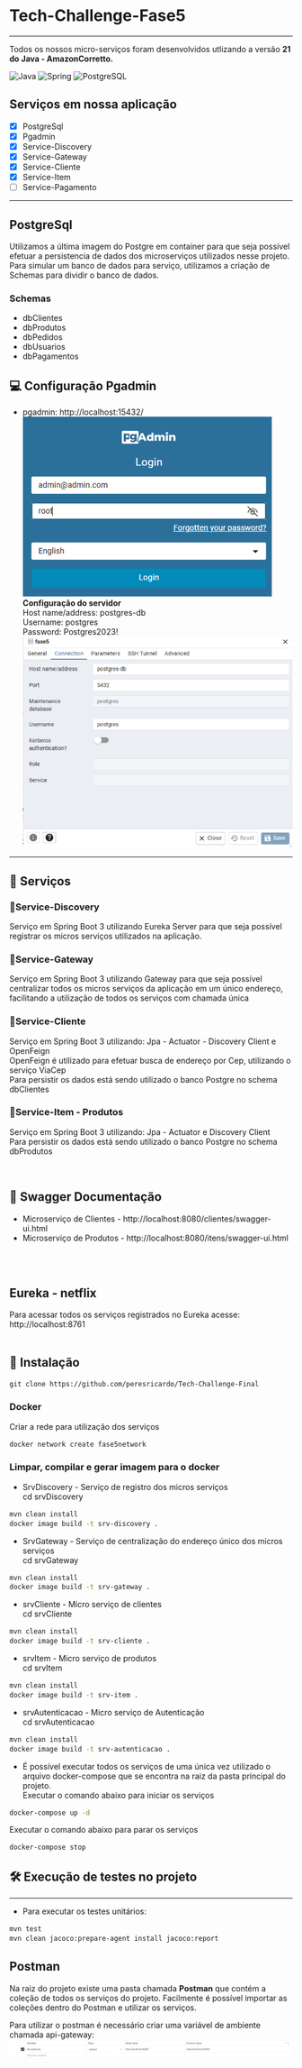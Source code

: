 # Tech-Challenge-Fase5
<hr>
Todos os nossos micro-serviços foram desenvolvidos utlizando a versão <b>21 do Java - AmazonCorretto.</b>

![Java](https://img.shields.io/badge/java-%23ED8B00.svg?style=for-the-badge&logo=openjdk&logoColor=white)
![Spring](https://img.shields.io/badge/spring-%236DB33F.svg?style=for-the-badge&logo=spring&logoColor=white)
![PostgreSQL](https://img.shields.io/badge/PostgreSQL-blue?style=for-the-badge&logo=postgresql&logoColor=white)

## Serviços em nossa aplicação
- [x] PostgreSql
- [x] Pgadmin
- [x] Service-Discovery
- [x] Service-Gateway
- [x] Service-Cliente
- [x] Service-Item
- [ ] Service-Pagamento

<hr>

## PostgreSql
Utilizamos a última imagem do Postgre em container para que seja possível efetuar a persistencia de dados dos microserviços utilizados nesse projeto.<br>
Para simular um banco de dados para serviço, utilizamos a criação de Schemas para dividir o banco de dados.<br>
### Schemas
- dbClientes
- dbProdutos
- dbPedidos
- dbUsuarios
- dbPagamentos

## 💻 Configuração Pgadmin
- pgadmin: http://localhost:15432/<br>
  ![img_1.png](img_1.png)
<br><strong>Configuração do servidor</strong>
  <br>Host name/address: postgres-db
  <br>Username: postgres
  <br>Password: Postgres2023!
  ![img.png](img.png)

<hr>

## 🔵 Serviços

### 🔹Service-Discovery
Serviço em Spring Boot 3 utilizando Eureka Server para que seja possível registrar os micros serviços utilizados na aplicação.


### 🔹Service-Gateway
Serviço em Spring Boot 3 utilizando Gateway para que seja possível centralizar todos os micros serviços da aplicação
em um único endereço, facilitando a utilização de todos os serviços com chamada única


### 🔹Service-Cliente
Serviço em Spring Boot 3 utilizando:
Jpa - Actuator - Discovery Client e OpenFeign<br>
OpenFeign é utilizado para efetuar busca de endereço por Cep, utilizando o serviço ViaCep<br>
Para persistir os dados está sendo utilizado o banco Postgre no schema dbClientes


### 🔹Service-Item - Produtos
Serviço em Spring Boot 3 utilizando:
Jpa - Actuator e Discovery Client<br>
Para persistir os dados está sendo utilizado o banco Postgre no schema dbProdutos


<br>

## 📑 Swagger Documentação
- Microserviço de Clientes - http://localhost:8080/clientes/swagger-ui.html
- Microserviço de Produtos - http://localhost:8080/itens/swagger-ui.html
<br>
<br>

## Eureka - netflix
Para acessar todos os serviços registrados no Eureka acesse:
http://localhost:8761
<br>
<br>

## 🔧 Instalação

```shell
git clone https://github.com/peresricardo/Tech-Challenge-Final
```
### Docker
Criar a rede para utilização dos serviços
```sh
docker network create fase5network
```

### Limpar, compilar e gerar imagem para o docker

- SrvDiscovery - Serviço de registro dos micros serviços<br>
  cd srvDiscovery
```sh
mvn clean install
docker image build -t srv-discovery .
```

- SrvGateway - Serviço de centralização do endereço único dos micros serviços<br>
  cd srvGateway
```sh
mvn clean install
docker image build -t srv-gateway .
```

- srvCliente - Micro serviço de clientes<br>
  cd srvCliente
```sh
mvn clean install
docker image build -t srv-cliente .
```

- srvItem - Micro serviço de produtos<br>
  cd srvItem
```sh
mvn clean install
docker image build -t srv-item .
```

- srvAutenticacao - Micro serviço de Autenticação<br>
  cd srvAutenticacao
```sh
mvn clean install
docker image build -t srv-autenticacao .
```



- É possível executar todos os serviços de uma única vez utilizado o arquivo docker-compose que se encontra na raiz da pasta principal do projeto.
<br>Executar o comando abaixo para iniciar os serviços
```sh
docker-compose up -d
```
Executar o comando abaixo para parar os serviços
```sh
docker-compose stop
```



## 🛠️ Execução de testes no projeto
<hr>

- Para executar os testes unitários:

```sh
mvn test
mvn clean jacoco:prepare-agent install jacoco:report
```

## Postman

Na raiz do projeto existe uma pasta chamada <b>Postman</b> que contém a coleção de todos os serviços do projeto.
Facilmente é possível importar as coleções dentro do Postman e utilizar os serviços.<br>

Para utilizar o postman é necessário criar uma variável de ambiente chamada api-gateway:<br>
![img_2.png](img_2.png)
<br>